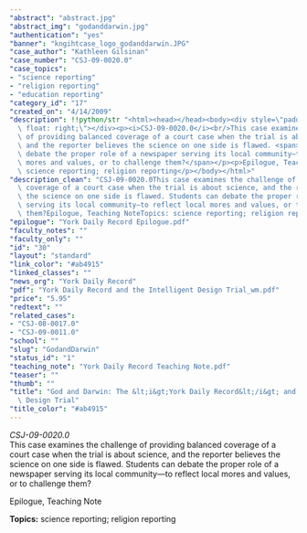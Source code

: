 ```yaml
---
"abstract": "abstract.jpg"
"abstract_img": "godanddarwin.jpg"
"authentication": "yes"
"banner": "kngihtcase_logo_godanddarwin.JPG"
"case_author": "Kathleen Gilsinan"
"case_number": "CSJ-09-0020.0"
"case_topics":
- "science reporting"
- "religion reporting"
- "education reporting"
"category_id": "17"
"created_on": "4/14/2009"
"description": !!python/str "<html><head></head><body><div style=\"padding: 10px;\
  \ float: right;\"></div><p><i>CSJ-09-0020.0</i><br/>This case examines the challenge\
  \ of providing balanced coverage of a court case when the trial is about science,\
  \ and the reporter believes the science on one side is flawed. <span>Students can\
  \ debate the proper role of a newspaper serving its local community—to reflect local\
  \ mores and values, or to challenge them?</span></p><p>Epilogue, Teaching Note</p><p><b>Topics:</b>\
  \ science reporting; religion reporting</p></body></html>"
"description_clean": "CSJ-09-0020.0This case examines the challenge of providing balanced\
  \ coverage of a court case when the trial is about science, and the reporter believes\
  \ the science on one side is flawed. Students can debate the proper role of a newspaper\
  \ serving its local community—to reflect local mores and values, or to challenge\
  \ them?Epilogue, Teaching NoteTopics: science reporting; religion reporting"
"epilogue": "York Daily Record Epilogue.pdf"
"faculty_notes": ""
"faculty_only": ""
"id": "30"
"layout": "standard"
"link_color": "#ab4915"
"linked_classes": ""
"news_org": "York Daily Record"
"pdf": "York Daily Record and the Intelligent Design Trial_wm.pdf"
"price": "5.95"
"redtext": ""
"related_cases":
- "CSJ-08-0017.0"
- "CSJ-09-0011.0"
"school": ""
"slug": "GodandDarwin"
"status_id": "1"
"teaching_note": "York Daily Record Teaching Note.pdf"
"teaser": ""
"thumb": ""
"title": "God and Darwin: The &lt;i&gt;York Daily Record&lt;/i&gt; and the Intelligent\
  \ Design Trial"
"title_color": "#ab4915"
---
```

<html><head></head><body><div style="padding: 10px; float: right;"></div><p><i>CSJ-09-0020.0</i><br/>This case examines the challenge of providing balanced coverage of a court case when the trial is about science, and the reporter believes the science on one side is flawed. <span>Students can debate the proper role of a newspaper serving its local community—to reflect local mores and values, or to challenge them?</span></p><p>Epilogue, Teaching Note</p><p><b>Topics:</b> science reporting; religion reporting</p></body></html>
